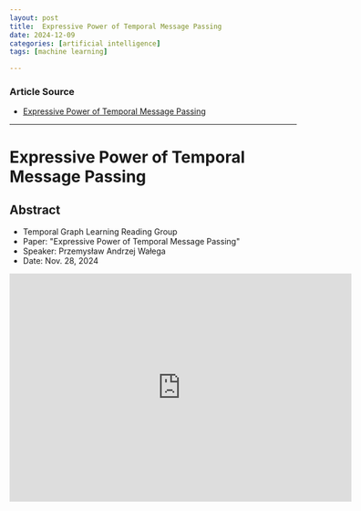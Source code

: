 ```yaml
---
layout: post
title:  Expressive Power of Temporal Message Passing
date: 2024-12-09
categories: [artificial intelligence]
tags: [machine learning]

---
```


### Article Source


* [Expressive Power of Temporal Message Passing](https://www.youtube.com/watch?v=w35ilttAhws)

---


# Expressive Power of Temporal Message Passing

## Abstract

* Temporal Graph Learning Reading Group
* Paper: "Expressive Power of Temporal Message Passing"
* Speaker: Przemysław Andrzej Wałega
* Date: Nov. 28, 2024

<iframe width="600" height="400" src="https://www.youtube.com/embed/Jb6GgR-ZbFI?si=ROYvIn9ZH7rqX1zW" title="YouTube video player" frameborder="0" allow="accelerometer; autoplay; clipboard-write; encrypted-media; gyroscope; picture-in-picture; web-share" referrerpolicy="strict-origin-when-cross-origin" allowfullscreen></iframe>

